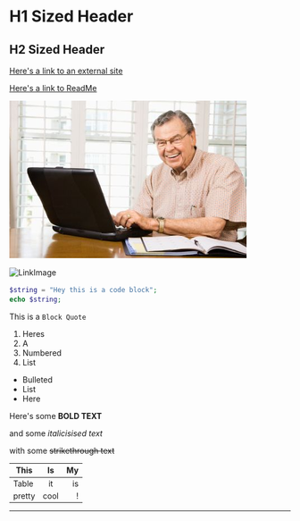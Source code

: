 # H1 Sized Header
## H2 Sized Header
[Here's a link to an external site](https://www.youtube.com)

[Here's a link to ReadMe](README.md)

![DirectoryImage](IMGFLIPOldManComputer.jpg)

![LinkImage](https://thumbs.dreamstime.com/z/cyber-warfare-global-war-future-77906413.jpg)

```PHP
$string = "Hey this is a code block";
echo $string;
```
This is a `Block Quote`

1. Heres 
2. A 
3. Numbered
4. List

* Bulleted
* List
* Here

Here's some **BOLD TEXT**

and some _italicisised text_

with some ~~strikethrough text~~

|  This    | Is           | My  |
| ------------- |:-------------:| -----:|
|  Table    | it | is |
|  pretty     | cool      |   ! |


***


